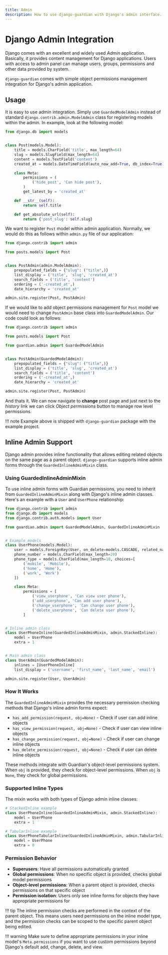 ```yaml
---
title: Admin
description: How to use django-guardian with Django's admin interface.
---
```


# Django Admin Integration

Django comes with an excellent and widely used *Admin* application.
Basically, it provides content management for Django applications.
Users with access to admin panel can manage users, groups, permissions and
other data provided by system.

`django-guardian` comes with simple object permissions management
integration for Django's admin application.

## Usage

It is easy to use admin integration. Simply use `GuardedModelAdmin` instead of standard
`django.contrib.admin.ModelAdmin` class for registering models within
the admin. In example, look at the following model:

``` python
from django.db import models


class Post(models.Model):
    title = models.CharField('title', max_length=64)
    slug = models.SlugField(max_length=64)
    content = models.TextField('content')
    created_at = models.DateTimeField(auto_now_add=True, db_index=True)

    class Meta:
        permissions = (
            ('hide_post', 'Can hide post'),
        )
        get_latest_by = 'created_at'

    def __str__(self):
        return self.title

    def get_absolute_url(self):
        return {'post_slug': self.slug}
```

We want to register `Post` model within admin application. Normally, we
would do this as follows within `admin.py` file of our application:

``` python
from django.contrib import admin

from posts.models import Post


class PostAdmin(admin.ModelAdmin):
    prepopulated_fields = {"slug": ("title",)}
    list_display = ('title', 'slug', 'created_at')
    search_fields = ('title', 'content')
    ordering = ('-created_at',)
    date_hierarchy = 'created_at'

admin.site.register(Post, PostAdmin)
```

If we would like to add object permissions management for `Post` model
we would need to change `PostAdmin` base class into `GuardedModelAdmin`.
Our code could look as follows:

``` python
from django.contrib import admin

from posts.models import Post

from guardian.admin import GuardedModelAdmin


class PostAdmin(GuardedModelAdmin):
    prepopulated_fields = {"slug": ("title",)}
    list_display = ('title', 'slug', 'created_at')
    search_fields = ('title', 'content')
    ordering = ('-created_at',)
    date_hierarchy = 'created_at'

admin.site.register(Post, PostAdmin)
```

And thats it. We can now navigate to **change** post page and just next
to the *history* link we can click *Object permissions* button to manage
row level permissions.

!!! note
    Example above is shipped with `django-guardian` package with the example project.

## Inline Admin Support

Django admin provides inline functionality that allows editing related objects
on the same page as a parent object. `django-guardian` supports inline admin
forms through the `GuardedInlineAdminMixin` class.

### Using GuardedInlineAdminMixin

To use inline admin forms with Guardian permissions, you need to inherit from
`GuardedInlineAdminMixin` along with Django's inline admin classes. Here's an
example with a `User` and `UserPhone` relationship:

``` python
from django.contrib import admin
from django.db import models
from django.contrib.auth.models import User

from guardian.admin import GuardedModelAdmin, GuardedInlineAdminMixin


# Example models
class UserPhone(models.Model):
    user = models.ForeignKey(User, on_delete=models.CASCADE, related_name='phones')
    phone_number = models.CharField(max_length=20)
    phone_type = models.CharField(max_length=10, choices=[
        ('mobile', 'Mobile'),
        ('home', 'Home'),
        ('work', 'Work')
    ])

    class Meta:
        permissions = [
            ('view_userphone', 'Can view user phone'),
            ('add_userphone', 'Can add user phone'),
            ('change_userphone', 'Can change user phone'),
            ('delete_userphone', 'Can delete user phone'),
        ]


# Inline admin class
class UserPhoneInline(GuardedInlineAdminMixin, admin.StackedInline):
    model = UserPhone
    extra = 1


# Main admin class
class UserAdmin(GuardedModelAdmin):
    inlines = [UserPhoneInline]
    list_display = ('username', 'first_name', 'last_name', 'email')

admin.site.register(User, UserAdmin)
```

### How It Works

The `GuardedInlineAdminMixin` provides the necessary permission checking methods
that Django's inline admin forms expect:

- `has_add_permission(request, obj=None)` - Check if user can add inline objects
- `has_view_permission(request, obj=None)` - Check if user can view inline objects
- `has_change_permission(request, obj=None)` - Check if user can change inline objects
- `has_delete_permission(request, obj=None)` - Check if user can delete inline objects

These methods integrate with Guardian's object-level permissions system. When `obj`
is provided, they check for object-level permissions. When `obj` is `None`, they
check for global permissions.

### Supported Inline Types

The mixin works with both types of Django admin inline classes:

``` python
# StackedInline example
class UserPhoneInline(GuardedInlineAdminMixin, admin.StackedInline):
    model = UserPhone
    extra = 1

# TabularInline example
class UserPhoneTabularInline(GuardedInlineAdminMixin, admin.TabularInline):
    model = UserPhone
    extra = 0
```

### Permission Behavior

- **Superusers**: Have all permissions automatically granted
- **Global permissions**: When no specific object is provided, checks global model permissions
- **Object-level permissions**: When a parent object is provided, checks permissions on that specific object
- **Permission isolation**: Users only see inline forms for objects they have appropriate permissions for

!!! tip
    The inline permission checks are performed in the context of the parent object.
    This means users need permissions on the inline model type, and the permission
    checks can be scoped to the specific parent object being edited.

!!! warning
    Make sure to define appropriate permissions in your inline model's `Meta.permissions`
    if you want to use custom permissions beyond Django's default add, change, delete, and view.
